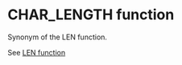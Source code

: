 # CHAR\_LENGTH function<a name="r_CHAR_LENGTH"></a>

Synonym of the LEN function\. 

See [LEN function](r_LEN.md) 